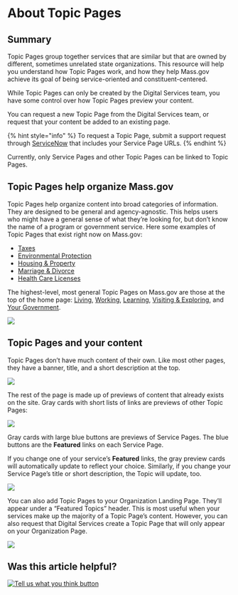 # About Topic Pages

## Summary

Topic Pages group together services that are similar but that are owned by different, sometimes unrelated state organizations. This resource will help you understand how Topic Pages work, and how they help Mass.gov achieve its goal of being service-oriented and constituent-centered.

While Topic Pages can only be created by the Digital Services team, you have some control over how Topic Pages preview your content. 

You can request a new Topic Page from the Digital Services team, or request that your content be added to an existing page.

{% hint style="info" %}
 To request a Topic Page, submit a support request through [ServiceNow](https://www.mass.gov/servicenow) that includes your Service Page URLs.
{% endhint %}

Currently, only Service Pages and other Topic Pages can be linked to Topic Pages.

## Topic Pages help organize Mass.gov

Topic Pages help organize content into broad categories of information. They are designed to be general and agency-agnostic. This helps users who might have a general sense of what they’re looking for, but don’t know the name of a program or government service. Here some examples of Topic Pages that exist right now on Mass.gov:

* [Taxes](https://www.mass.gov/topics/taxes)
* [Environmental Protection](https://www.mass.gov/topics/environmental-protection)
* [Housing & Property](https://www.mass.gov/topics/housing-property)
* [Marriage & Divorce](https://www.mass.gov/topics/marriage-divorce)
* [Health Care Licenses](https://www.mass.gov/topics/health-care-licenses)

The highest-level, most general Topic Pages on Mass.gov are those at the top of the home page: [Living](https://www.mass.gov/topics/living), [Working](https://www.mass.gov/topics/working), [Learning](https://www.mass.gov/topics/learning), [Visiting & Exploring](https://www.mass.gov/topics/visiting-exploring), and [Your Government](https://www.mass.gov/topics/your-government).

![](../../.gitbook/assets/mass-gov-home-page.png)

## Topic Pages and your content

Topic Pages don’t have much content of their own. Like most other pages, they have a banner, title, and a short description at the top.

![](../../.gitbook/assets/topic-pages%20%281%29.png)

The rest of the page is made up of previews of content that already exists on the site. Gray cards with short lists of links are previews of other Topic Pages:

![](https://cdn-images-1.medium.com/max/800/1*qsOyViOfBwONatCknC4UoA.jpeg)

Gray cards with large blue buttons are previews of Service Pages. The blue buttons are the **Featured** links on each Service Page.

If you change one of your service’s **Featured** links, the gray preview cards will automatically update to reflect your choice. Similarly, if you change your Service Page’s title or short description, the Topic will update, too.

![](https://cdn-images-1.medium.com/max/800/1*dCLyHBuag4yj6fRXLLCF8A.jpeg)

You can also add Topic Pages to your Organization Landing Page. They’ll appear under a “Featured Topics” header. This is most useful when your services make up the majority of a Topic Page’s content. However, you can also request that Digital Services create a Topic Page that will only appear on your Organization Page.

![](../../.gitbook/assets/featured-topics.png)

## Was this article helpful?

[![Tell us what you think button](https://blobscdn.gitbook.com/v0/b/gitbook-28427.appspot.com/o/assets%2F-LJ04qJGAHkvdE13BfdG%2F-LSz77NBAwnSNpMPT3df%2F-LSz7xSmyKXltd4avaCt%2FKB%20survey%20button%20POC%202.png?alt=media&token=8d071cab-8b95-48a3-a332-13e3fc8d9f96)](https://massgov.formstack.com/forms/mass_gov_knowledge_base_feedback?article=topic-page)

